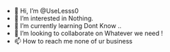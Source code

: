 - 👋 Hi, I’m @UseLesss0
- 👀 I’m interested in Nothing. 
- 🌱 I’m currently learning Dont Know .. 
- 💞️ I’m looking to collaborate on Whatever we need !
- 📫 How to reach me none of ur business
<!---
UseLesss0/UseLesss0 is a ✨ special ✨ repository because its `README.md` (this file) appears on your GitHub profile.
You can click the Preview link to take a look at your changes.
--->
